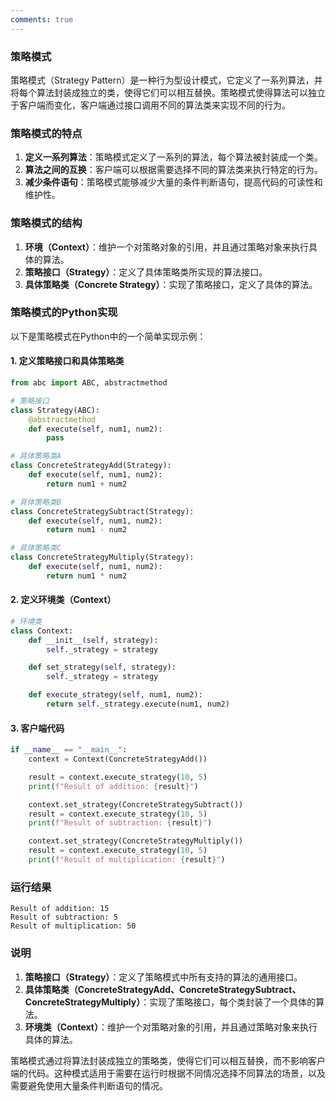 ```yaml
---
comments: true
---
```


### 策略模式

策略模式（Strategy Pattern）是一种行为型设计模式，它定义了一系列算法，并将每个算法封装成独立的类，使得它们可以相互替换。策略模式使得算法可以独立于客户端而变化，客户端通过接口调用不同的算法类来实现不同的行为。

### 策略模式的特点

1. **定义一系列算法**：策略模式定义了一系列的算法，每个算法被封装成一个类。
2. **算法之间的互换**：客户端可以根据需要选择不同的算法类来执行特定的行为。
3. **减少条件语句**：策略模式能够减少大量的条件判断语句，提高代码的可读性和维护性。

### 策略模式的结构

1. **环境（Context）**：维护一个对策略对象的引用，并且通过策略对象来执行具体的算法。
2. **策略接口（Strategy）**：定义了具体策略类所实现的算法接口。
3. **具体策略类（Concrete Strategy）**：实现了策略接口，定义了具体的算法。

### 策略模式的Python实现

以下是策略模式在Python中的一个简单实现示例：

#### 1. 定义策略接口和具体策略类

```python
from abc import ABC, abstractmethod

# 策略接口
class Strategy(ABC):
    @abstractmethod
    def execute(self, num1, num2):
        pass

# 具体策略类A
class ConcreteStrategyAdd(Strategy):
    def execute(self, num1, num2):
        return num1 + num2

# 具体策略类B
class ConcreteStrategySubtract(Strategy):
    def execute(self, num1, num2):
        return num1 - num2

# 具体策略类C
class ConcreteStrategyMultiply(Strategy):
    def execute(self, num1, num2):
        return num1 * num2
```

#### 2. 定义环境类（Context）

```python
# 环境类
class Context:
    def __init__(self, strategy):
        self._strategy = strategy

    def set_strategy(self, strategy):
        self._strategy = strategy

    def execute_strategy(self, num1, num2):
        return self._strategy.execute(num1, num2)
```

#### 3. 客户端代码

```python
if __name__ == "__main__":
    context = Context(ConcreteStrategyAdd())

    result = context.execute_strategy(10, 5)
    print(f"Result of addition: {result}")

    context.set_strategy(ConcreteStrategySubtract())
    result = context.execute_strategy(10, 5)
    print(f"Result of subtraction: {result}")

    context.set_strategy(ConcreteStrategyMultiply())
    result = context.execute_strategy(10, 5)
    print(f"Result of multiplication: {result}")
```

### 运行结果

```plaintext
Result of addition: 15
Result of subtraction: 5
Result of multiplication: 50
```

### 说明

1. **策略接口（Strategy）**：定义了策略模式中所有支持的算法的通用接口。
2. **具体策略类（ConcreteStrategyAdd、ConcreteStrategySubtract、ConcreteStrategyMultiply）**：实现了策略接口，每个类封装了一个具体的算法。
3. **环境类（Context）**：维护一个对策略对象的引用，并且通过策略对象来执行具体的算法。

策略模式通过将算法封装成独立的策略类，使得它们可以相互替换，而不影响客户端的代码。这种模式适用于需要在运行时根据不同情况选择不同算法的场景，以及需要避免使用大量条件判断语句的情况。